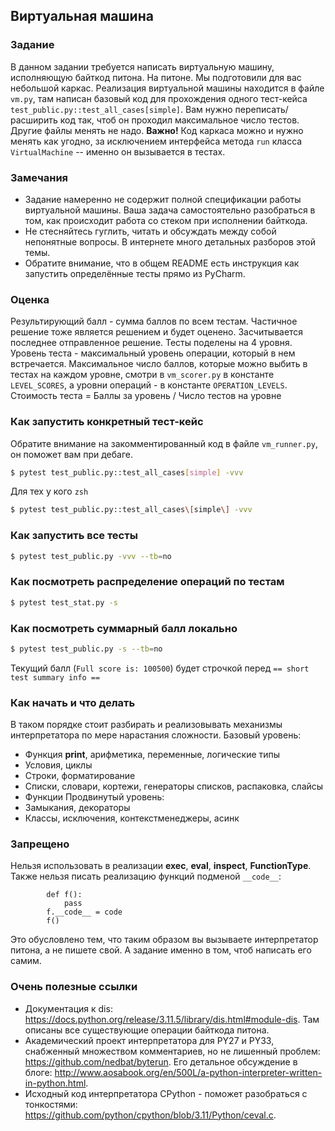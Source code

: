 ## Виртуальная машина
### Задание
В данном задании требуется написать виртуальную машину, исполняющую байткод питона. На питоне.
Мы подготовили для вас небольшой каркас. Реализация виртуальной машины находится в файле `vm.py`, там написан базовый 
код для прохождения одного тест-кейса `test_public.py::test_all_cases[simple]`. Вам нужно переписать/расширить код так,
чтоб он проходил максимальное число тестов. Другие файлы менять не надо.
**Важно!** Код каркаса можно и нужно менять как угодно, за исключением интерфейса метода `run` класса `VirtualMachine` 
-- именно он вызывается в тестах.
### Замечания
* Задание намеренно не содержит полной спецификации работы виртуальной машины. Ваша задача самостоятельно разобраться 
в том, как происходит работа со стеком при исполнении байткода.
* Не стесняйтесь гуглить, читать и обсуждать между собой непонятные вопросы. В интернете много детальных разборов 
этой темы.
* Обратите внимание, что в общем README есть инструкция как запустить определённые тесты прямо из PyCharm.
### Оценка
Результирующий балл - сумма баллов по всем тестам.
Частичное решение тоже является решением и будет оценено.
Засчитывается последнее отправленное решение.
Тесты поделены на 4 уровня. Уровень теста - максимальный уровень операции, который в нем встречается.
Максимальное число баллов, которые можно выбить в тестах на каждом уровне, смотри в `vm_scorer.py` в константе
`LEVEL_SCORES`, а уровни операций - в константе `OPERATION_LEVELS`.
Стоимость теста = Баллы за уровень / Число тестов на уровне
### Как запустить конкретный тест-кейс
Обратите внимание на закомментированный код в файле `vm_runner.py`, он поможет вам при дебаге.
```bash
$ pytest test_public.py::test_all_cases[simple] -vvv
```
Для тех у кого `zsh`
```bash
$ pytest test_public.py::test_all_cases\[simple\] -vvv
```
### Как запустить все тесты
```bash
$ pytest test_public.py -vvv --tb=no
```
### Как посмотреть распределение операций по тестам
```bash
$ pytest test_stat.py -s
```
### Как посмотреть суммарный балл локально
```bash
$ pytest test_public.py -s --tb=no
```
Текущий балл (`Full score is: 100500`) будет строчкой перед `== short test summary info ==`
### Как начать и что делать
В таком порядке стоит разбирать и реализовывать механизмы интерпретатора по мере нарастания сложности.
Базовый уровень:
* Функция **print**, арифметика, переменные, логические типы
* Условия, циклы
* Строки, форматирование
* Списки, словари, кортежи, генераторы списков, распаковка, слайсы
* Функции
Продвинутый уровень:
* Замыкания, декораторы
* Классы, исключения, контекстменеджеры, асинк
### Запрещено
Нельзя использовать в реализации **exec**, **eval**, **inspect**, **FunctionType**.
Также нельзя писать реализацию функций подменой `__code__`:
```
        def f():
            pass
        f.__code__ = code
        f()
```
Это обусловлено тем, что таким образом вы вызываете интерпретатор питона, а не пишете свой.
А задание именно в том, чтоб написать его самим.
### Очень полезные ссылки
* Документация к dis: https://docs.python.org/release/3.11.5/library/dis.html#module-dis. Там описаны все существующие
операции байткода питона.
* Академический проект интерпретатора для PY27 и PY33, снабженный множеством комментариев, но не лишенный проблем: 
https://github.com/nedbat/byterun.
Его детальное обсуждение в блоге: http://www.aosabook.org/en/500L/a-python-interpreter-written-in-python.html.
* Исходный код интерпретатора CPython - поможет разобраться с тонкостями: 
https://github.com/python/cpython/blob/3.11/Python/ceval.c.
